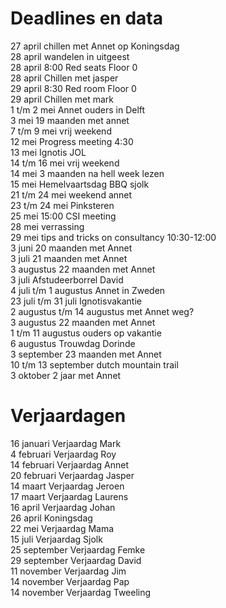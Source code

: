 # Deadlines en data
27 april chillen met Annet op Koningsdag \
28 april wandelen in uitgeest \
28 april 8:00 Red seats Floor 0 \
28 april Chillen met jasper \
29 april 8:30 Red room Floor 0 \
29 april Chillen met mark \
1 t/m 2 mei Annet ouders in Delft \
3 mei 19 maanden met annet \
7 t/m 9 mei vrij weekend \
12 mei Progress meeting 4:30 \
13 mei Ignotis JOL \
14 t/m 16 mei vrij weekend \
14 mei 3 maanden na hell week lezen \
15 mei Hemelvaartsdag BBQ sjolk\
21 t/m 24 mei weekend annet \
23 t/m 24 mei Pinksteren \
25 mei 15:00 CSI meeting \
28 mei verrassing \
29 mei tips and tricks on consultancy 10:30-12:00 \
3 juni 20 maanden met Annet \
3 juli 21 maanden met Annet \
3 augustus 22 maanden met Annet \
3  juli Afstudeerborrel David \
4 juli t/m 1 augustus Annet in Zweden \
23 juli t/m 31 juli Ignotisvakantie \
2 augustus t/m 14 augustus met Annet weg? \
3 augustus 22 maanden met Annet \
1 t/m 11 augustus ouders op vakantie \
6  augustus Trouwdag Dorinde \
3 september 23 maanden met Annet \
10 t/m 13 september dutch mountain trail \
3 oktober 2 jaar met Annet 


# Verjaardagen
16 januari Verjaardag Mark \
4  februari Verjaardag Roy \
14 februari Verjaardag Annet \
20 februari Verjaardag Jasper \
14 maart Verjaardag Jeroen \
17 maart Verjaardag Laurens \
16 april Verjaardag Johan \
26 april Koningsdag \
22 mei Verjaardag Mama \
15 juli Verjaardag Sjolk \
25 september Verjaardag Femke \
29 september Verjaardag David \
11 november Verjaardag Jim \
14 november Verjaardag Pap \
14 november Verjaardag Tweeling
